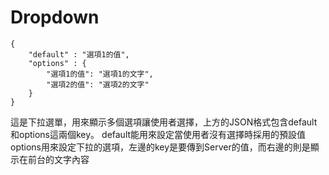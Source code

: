 # Dropdown

```
{
    "default" : "選項1的值",
    "options" : {
        "選項1的值": "選項1的文字",
        "選項2的值": "選項2的文字"
    }
}
```

這是下拉選單，用來顯示多個選項讓使用者選擇，上方的JSON格式包含default和options這兩個key。 default能用來設定當使用者沒有選擇時採用的預設值 options用來設定下拉的選項，左邊的key是要傳到Server的值，而右邊的則是顯示在前台的文字內容

